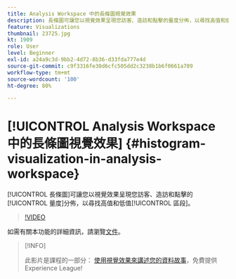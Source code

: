 ```yaml
---
title: Analysis Workspace 中的長條圖視覺效果
description: 長條圖可讓您以視覺效果呈現您訪客、造訪和點擊的量度分佈，以尋找高值和低值區段。
feature: Visualizations
thumbnail: 23725.jpg
kt: 1909
role: User
level: Beginner
exl-id: a24a9c3d-9bb2-4d72-8b36-d33fda777e4d
source-git-commit: c9f3316fe30d6cfc505dd2c3238b1b6f0661a709
workflow-type: tm+mt
source-wordcount: '100'
ht-degree: 80%

---
```


# [!UICONTROL Analysis Workspace 中的長條圖視覺效果] {#histogram-visualization-in-analysis-workspace}

[!UICONTROL 長條圖]可讓您以視覺效果呈現您訪客、造訪和點擊的[!UICONTROL 量度]分佈，以尋找高值和低值[!UICONTROL 區段]。

>[!VIDEO](https://video.tv.adobe.com/v/23725/?quality=12)

如需有關本功能的詳細資訊，請瀏覽[文件](https://experienceleague.adobe.com/docs/analytics/analyze/analysis-workspace/visualizations/histogram.html?lang=zh-Hant)。

>[!INFO]
>
> 此影片是課程的一部分： [使用視覺效果來講述您的資料故事](https://experienceleague.adobe.com/?recommended=Analytics-U-1-2021.1.visualizations)，免費提供Experience League!
